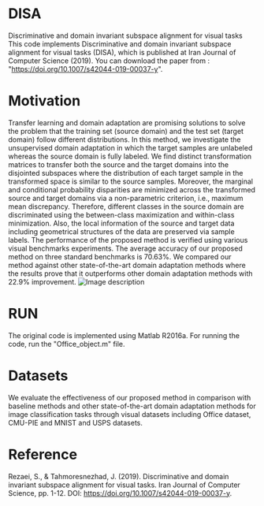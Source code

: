 # DISA
Discriminative and domain invariant subspace alignment for visual tasks
This code implements Discriminative and domain invariant subspace alignment for visual tasks (DISA), which is published at Iran Journal of Computer Science (2019). You can download the paper from : "https://doi.org/10.1007/s42044-019-00037-y". 
# Motivation
Transfer learning and domain adaptation are promising solutions to solve the problem that the training set (source domain) and the test set (target domain) follow different distributions. In this method, we investigate the unsupervised domain adaptation in which the target samples are unlabeled whereas the source domain is fully labeled. We find distinct transformation matrices to transfer both the source and the target domains into the disjointed subspaces where the distribution of each target sample in the transformed space is similar to the source samples. Moreover, the marginal and conditional probability disparities are minimized across the transformed source and target domains via a non-parametric criterion, i.e., maximum mean discrepancy. Therefore, different classes in the source domain are discriminated using the between-class maximization and within-class minimization. Also, the local information of the source and target data including geometrical structures of the data are preserved via sample labels. The performance of the proposed method is verified using various visual benchmarks experiments. The average accuracy of our proposed method on three standard benchmarks is 70.63%. We compared our method against other state-of-the-art domain adaptation methods where the results prove that it outperforms other domain adaptation methods with 22.9% improvement.
![Image description](https://github.com/S-Rezaei/DISA/master/DISA_motivation.jpg)
# RUN
The original code is implemented using Matlab R2016a. For running the code, run the "Office_object.m" file.
# Datasets
We evaluate the effectiveness of our proposed method in comparison with baseline methods and other state-of-the-art domain adaptation methods for image classification tasks through visual datasets including Office dataset, CMU-PIE and MNIST and USPS datasets.
# Reference
Rezaei, S., & Tahmoresnezhad, J. (2019). Discriminative and domain invariant subspace alignment for visual tasks. Iran Journal of Computer Science, pp. 1-12. DOI: https://doi.org/10.1007/s42044-019-00037-y.




